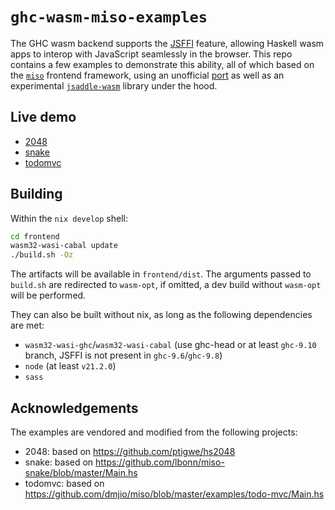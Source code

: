 # `ghc-wasm-miso-examples`

The GHC wasm backend supports the
[JSFFI](https://ghc.gitlab.haskell.org/ghc/doc/users_guide/wasm.html#javascript-ffi-in-the-wasm-backend)
feature, allowing Haskell wasm apps to interop with JavaScript
seamlessly in the browser. This repo contains a few examples to
demonstrate this ability, all of which based on the
[`miso`](https://haskell-miso.org) frontend framework, using an
unofficial [port](https://github.com/amesgen/miso/tree/remove-th) as
well as an experimental
[`jsaddle-wasm`](https://github.com/amesgen/jsaddle-wasm) library
under the hood.

## Live demo

- [2048](https://tweag.github.io/ghc-wasm-miso-examples/2048.html)
- [snake](https://tweag.github.io/ghc-wasm-miso-examples/snake.html)
- [todomvc](https://tweag.github.io/ghc-wasm-miso-examples/todomvc.html)

## Building

Within the `nix develop` shell:

```sh
cd frontend
wasm32-wasi-cabal update
./build.sh -Oz
```

The artifacts will be available in `frontend/dist`. The arguments
passed to `build.sh` are redirected to `wasm-opt`, if omitted, a dev
build without `wasm-opt` will be performed.

They can also be built without nix, as long as the following
dependencies are met:

- `wasm32-wasi-ghc`/`wasm32-wasi-cabal` (use ghc-head or at least
  `ghc-9.10` branch, JSFFI is not present in `ghc-9.6`/`ghc-9.8`)
- `node` (at least `v21.2.0`)
- `sass`

## Acknowledgements

The examples are vendored and modified from the following projects:

- 2048: based on https://github.com/ptigwe/hs2048
- snake: based on https://github.com/lbonn/miso-snake/blob/master/Main.hs
- todomvc: based on https://github.com/dmjio/miso/blob/master/examples/todo-mvc/Main.hs
